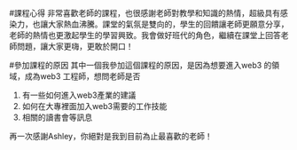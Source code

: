 #課程心得
非常喜歡老師的課程，也很感謝老師對教學和知識的熱情，超級具有感染力，也讓大家熱血沸騰。課堂的氣氛是雙向的，學生的回饋讓老師更願意分享，老師的熱情也更激起學生的學習興致。我會做好班代的角色，繼續在課堂上回答老師問題，讓大家更嗨，更敢於開口！

#參加課程的原因
其中一個我參加這個課程的原因，是因為想要進入web3 的領域，成為web3 工程師，想問老師是否
<ol>
<li>有一些如何進入web3產業的建議</li>
<li>如何在大專裡面加入web3需要的工作技能</li>
<li>相關的讀書會等訊息</li>
</ol>


再一次感謝Ashley，你絕對是我到目前為止最喜歡的老師！
